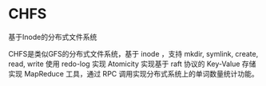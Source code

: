# CHFS
基于Inode的分布式文件系统

CHFS是类似GFS的分布式文件系统，基于	inode	，支持	mkdir,	symlink,	create,	read,	write
使用	redo-log	实现	Atomicity
实现基于	raft	协议的	Key-Value	存储
实现	MapReduce	工具，通过	RPC	调用实现分布式系统上的单词数量统计功能。
